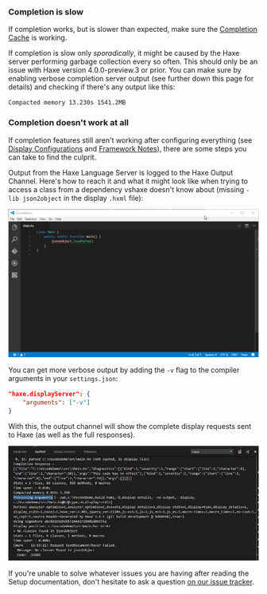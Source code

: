 ### Completion is slow

If completion works, but is slower than expected, make sure the [Completion Cache](/vshaxe/vshaxe/wiki/Completion-Cache) is working.

If completion is slow only _sporadically_, it might be caused by the Haxe server performing garbage collection every so often. This should only be an issue with Haxe version 4.0.0-preview.3 or prior. You can make sure by enabling verbose completion server output (see further down this page for details) and checking if there's any output like this:

```
Compacted memory 13.230s 1541.2MB
```

### Completion doesn't work at all

If completion features still aren't working after configuring everything (see [Display Configurations](/vshaxe/vshaxe/wiki/Configuration#display-configurations-and-display-server) and [Framework Notes](/vshaxe/vshaxe/wiki/Framework-Notes)), there are some steps you can take to find the culprit.

Output from the Haxe Language Server is logged to the Haxe Output Channel. Here's how to reach it and what it might look like when trying to access a class from a dependency vshaxe doesn't know about (missing `-lib json2object` in the display `.hxml` file):

![](images/troubleshooting/output-channel-.gif)

You can get more verbose output by adding the `-v` flag to the compiler arguments in your `settings.json`:

```json
"haxe.displayServer": {
    "arguments": ["-v"]
}
```

With this, the output channel will show the complete display requests sent to Haxe (as well as the full responses).

![](images/troubleshooting/verbose.png)

If you're unable to solve whatever issues you are having after reading the Setup documentation, don't hesitate to ask a question [on our issue tracker](https://github.com/vshaxe/vshaxe/issues/new).